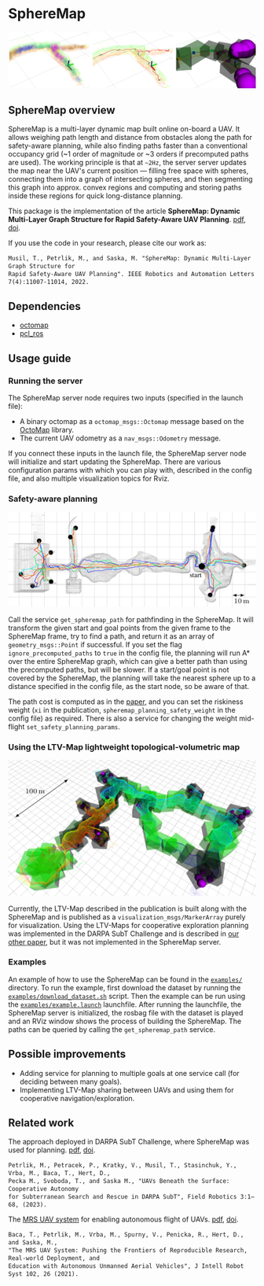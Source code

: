 # SphereMap

![](.fig/spheremap.png)

## SphereMap overview

SphereMap is a multi-layer dynamic map built online on-board a UAV. 
It allows weighing path length and distance from obstacles along the path for safety-aware planning, while also finding paths faster than a conventional occupancy grid (~1 order of magnitude or ~3 orders if precomputed paths are used).
The working principle is that at `~2Hz`, the server server updates the map near the UAV's current position — filling free space with spheres, connecting them into a graph of intersecting spheres, and then segmenting this graph into approx. convex regions and computing and storing paths inside these regions for quick long-distance planning.

This package is the implementation of the article **SphereMap: Dynamic Multi-Layer Graph Structure for Rapid Safety-Aware UAV Planning**. [pdf](https://arxiv.org/pdf/2302.01833.pdf), [doi](http://dx.doi.org/10.1109/LRA.2022.3195194).

If you use the code in your research, please cite our work as:

```
Musil, T., Petrlik, M., and Saska, M. "SphereMap: Dynamic Multi-Layer Graph Structure for 
Rapid Safety-Aware UAV Planning". IEEE Robotics and Automation Letters 7(4):11007-11014, 2022. 
```

## Dependencies

* [octomap](https://octomap.github.io/)
* [pcl_ros](http://wiki.ros.org/pcl_ros)

## Usage guide

### Running the server

The SphereMap server node requires two inputs (specified in the launch file): 

* A binary octomap as a `octomap_msgs::Octomap` message based on the [OctoMap](https://octomap.github.io/) library.
* The current UAV odometry as a `nav_msgs::Odometry` message.
 
If you connect these inputs in the launch file, the SphereMap server node will initialize and start updating the SphereMap. 
There are various configuration params with which you can play with, described in the config file, and also multiple visualization topics for Rviz.

### Safety-aware planning

![](.fig/multi_goal.png)

Call the service `get_spheremap_path` for pathfinding in the SphereMap. 
It will transform the given start and goal points from the given frame to the SphereMap frame, try to find a path, and return it as an array of `geometry_msgs::Point` if successful.
If you set the flag `ignore_precomputed_paths` to `true` in the config file, the planning will run A* over the entire SphereMap graph, which can give a better path than using the precomputed paths, but will be slower.
If a start/goal point is not covered by the SphereMap, the planning will take the nearest sphere up to a distance specified in the config file, as the start node, so be aware of that.

The path cost is computed as in the [paper](https://arxiv.org/pdf/2302.01833.pdf), and you can set the riskiness weight (`xi` in the publication, `spheremap_planning_safety_weight` in the config file) as required. 
There is also a service for changing the weight mid-flight `set_safety_planning_params`.

### Using the LTV-Map lightweight topological-volumetric map

![](.fig/ltvmap.png)

Currently, the LTV-Map described in the publication is built along with the SphereMap and is published as a `visualization_msgs/MarkerArray` purely for visualization. Using the LTV-Maps for cooperative exploration planning was implemented in the DARPA SubT Challenge and is described in [our other paper](https://arxiv.org/abs/2206.08185), but it was not implemented in the SphereMap server.

### Examples

An example of how to use the SphereMap can be found in the [`examples/`](https://github.com/ctu-mrs/spheremap/tree/master/examples) directory.
To run the example, first download the dataset by running the [`examples/download_dataset.sh`](https://github.com/ctu-mrs/spheremap/tree/master/examples/download_dataset.sh) script.
Then the example can be run using the [`examples/example.launch`](https://github.com/ctu-mrs/spheremap/tree/master/examples/example.launch) launchfile.
After running the launchfile, the SphereMap server is initialized, the rosbag file with the dataset is played and an RViz window shows the process of building the SphereMap.
The paths can be queried by calling the `get_spheremap_path` service.


## Possible improvements

* Adding service for planning to multiple goals at one service call (for deciding between many goals).
* Implementing LTV-Map sharing between UAVs and using them for cooperative navigation/exploration.

## Related work

The approach deployed in DARPA SubT Challenge, where SphereMap was used for planning. [pdf](https://fieldrobotics.net/Field_Robotics/Volume_3_files/Vol3_01.pdf), [doi](https://doi.org/10.55417/fr.2023001).
```
Petrlik, M., Petracek, P., Kratky, V., Musil, T., Stasinchuk, Y., Vrba, M., Baca, T., Hert, D.,
Pecka M., Svoboda, T., and Saska M., "UAVs Beneath the Surface: Cooperative Autonomy
for Subterranean Search and Rescue in DARPA SubT", Field Robotics 3:1–68, (2023).
```


The [MRS UAV system](https://github.com/ctu-mrs/mrs_uav_system) for enabling autonomous flight of UAVs. [pdf](https://link.springer.com/content/pdf/10.1007/s10846-021-01383-5.pdf), [doi](https://doi.org/10.1007/s10846-021-01383-5).
```
Baca, T., Petrlik, M., Vrba, M., Spurny, V., Penicka, R., Hert, D., and Saska, M.,
"The MRS UAV System: Pushing the Frontiers of Reproducible Research, Real-world Deployment, and
Education with Autonomous Unmanned Aerial Vehicles", J Intell Robot Syst 102, 26 (2021).
```

